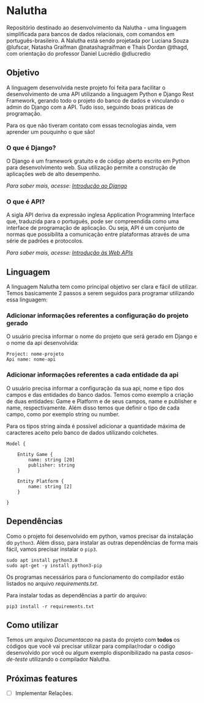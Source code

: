 # Nalutha

Repositório destinado ao desenvolvimento da Nalutha - uma linguagem simplificada para bancos de dados relacionais, com comandos em português-brasileiro. A Nalutha está sendo projetada por Luciana Souza @lufscar, Natasha Graifman @natashagraifman e Thaís Dordan @thagd, com orientação do professor Daniel Lucrédio @dlucredio

## Objetivo

A linguagem desenvolvida neste projeto foi feita para facilitar o desenvolvimento de uma API utilizando a linguagem Python e Django Rest Framework, gerando todo o projeto do banco de dados e vinculando o admin do Django com a API. Tudo isso, seguindo boas práticas de programação.

Para os que não tiveram contato com essas tecnologias ainda, vem aprender um pouquinho o que são!

### O que é Django?

O Django é um framework gratuito e de código aberto escrito em Python para desenvolvimento web. Sua utilização permite a construção de aplicações web de alto desempenho.

_Para saber mais, acesse: [Introdução ao Django](https://developer.mozilla.org/pt-BR/docs/Learn/Server-side/Django/Introduction)_

### O que é API?

A sigla API deriva da expressão inglesa Application Programming Interface que, traduzida para o português, pode ser compreendida como uma interface de programação de aplicação. Ou seja, API é um conjunto de normas que possibilita a comunicação entre plataformas através de uma série de padrões e protocolos.

_Para saber mais, acesse: [Introdução às Web APIs](https://developer.mozilla.org/pt-BR/docs/Glossary/API)_

## Linguagem

A linguagem Nalutha tem como principal objetivo ser clara e fácil de utilizar. Temos basicamente 2 passos a serem seguidos para programar utilizando essa linguagem:

### Adicionar informações referentes a configuração do projeto gerado

O usuário precisa informar o nome do projeto que será gerado em Django e o nome da api desenvolvida:

```
Project: nome-projeto
Api name: nome-api
```

### Adicionar informações referentes a cada entidade da api

O usuário precisa informar a configuração da sua api, nome e tipo dos campos e das entidades do banco dados. Temos como exemplo a criação de duas entidades: Game e Platform e de seus campos, name e publisher e name, respectivamente. Além disso temos que definir o tipo de cada campo, como por exemplo string ou number.

Para os tipos string ainda é possível adicionar a quantidade máxima de caracteres aceito pelo banco de dados utilizando colchetes.

```
Model {

    Entity Game {
        name: string [20]
        publisher: string
    }

    Entity Platform {
        name: string [2]
    }

}
```

## Dependências

Como o projeto foi desenvolvido em python, vamos precisar da instalação do `python3`. Além disso, para instalar as outras dependências de forma mais fácil, vamos precisar instalar o `pip3`.

```
sudo apt install python3.8
sudo apt-get -y install python3-pip
```

Os programas necessários para o funcionamento do compilador estão listados no arquivo _requirements.txt_.

Para instalar todas as dependências a partir do arquivo:

```
pip3 install -r requirements.txt
```

## Como utilizar

Temos um arquivo _Documentacao_ na pasta do projeto com **todos** os códigos que você vai precisar utilizar para compilar/rodar o código desenvolvido por você ou algum exemplo disponibilizado na pasta _casos-de-teste_ utilizando o compilador Nalutha.

## Próximas features

- [ ] Implementar Relações.
